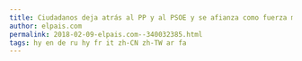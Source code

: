 ```yaml
---
title: Ciudadanos deja atrás al PP y al PSOE y se afianza como fuerza más votada
author: elpais.com
permalink: 2018-02-09-elpais.com--340032385.html
tags: hy en de ru hy fr it zh-CN zh-TW ar fa
---
```


